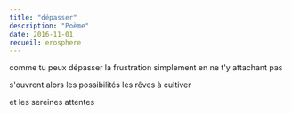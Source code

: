 ```yaml
---
title: "dépasser"
description: "Poème"
date: 2016-11-01
recueil: erosphere
---
```


comme tu peux dépasser la frustration
simplement en ne t'y attachant pas

s'ouvrent alors les possibilités
les rêves à cultiver

et les sereines attentes
